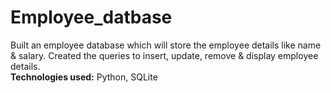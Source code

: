 # Employee_datbase
Built an employee database which will store the employee details like name & salary. Created the queries to insert, update, remove & display employee details. <br /> 
**Technologies used:** Python, SQLite
